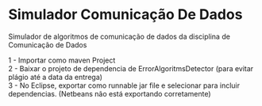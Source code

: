 # Simulador Comunicação De Dados
Simulador de algoritmos de comunicação de dados da disciplina de Comunicação de Dados

1 - Importar como maven Project <br>
2 - Baixar o projeto de dependencia de ErrorAlgoritmsDetector (para evitar plágio até a data da entrega) <br>
3 - No Eclipse, exportar como runnable jar file e selecionar para incluir dependencias. (Netbeans não está exportando corretamente)
